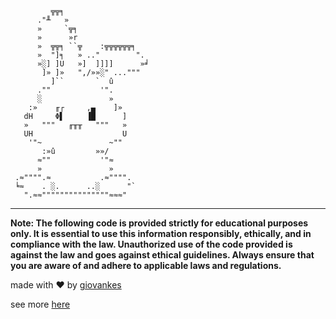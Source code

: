              ╦╦╕
          ."╨   »
          »     `╦╕
          »      »r
          »  ╦╦╕ ``╦    :╦╦╦╦╦╦╕
          »  "]╕   » .."        ".
          »░] ]U   »]  ]]]]      »╛
           ]» ]»   ",/»»░" ..."""
             ]``       `  û
          .""           '".
          ░               »
        :»    ╓┌     ,▄    ]»
       dH     Φ▌     ▐█      ]
       »   """   ╓╥╥   """   »
       UH                    U
        '"~               ~""
           :»û         »»/
          ≈""           '"≈
          »               »
     .≈"""".≈           .≈"""".
     ╘≈    . ░.      ..░      "`
       ".≈≈"""""""""""""""≈≈≈"

---

**Note: The following code is provided strictly for educational purposes only. It is essential to use this information responsibly, ethically, and in compliance with the law. Unauthorized use of the code provided is against the law and goes against ethical guidelines. Always ensure that you are aware of and adhere to applicable laws and regulations.**

made with ❤ by [giovankes](https://github.com/giovankes)

see more [here](https://bunny.giotje.dev)
